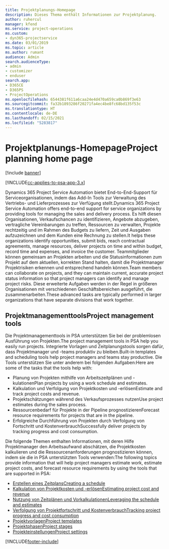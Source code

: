 ```yaml
---
title: Projektplanungs-Homepage
description: Dieses Thema enthält Informationen zur Projektplanung.
author: ruhercul
manager: kfend
ms.service: project-operations
ms.custom:
- dyn365-projectservice
ms.date: 03/01/2019
ms.topic: article
ms.author: rumant
audience: Admin
search.audienceType:
- admin
- customizer
- enduser
search.app:
- D365CE
- D365PS
- ProjectOperations
ms.openlocfilehash: 6544381f611a6caa24e4d470a659ca0b869f3e63
ms.sourcegitcommit: fa32b1893286f20271fa4ec4be8fc68bd135f53c
ms.translationtype: HT
ms.contentlocale: de-DE
ms.lasthandoff: 02/15/2021
ms.locfileid: "5283817"
---
```

# <a name="project-planning-home-page"></a><span data-ttu-id="c96f8-103">Projektplanungs-Homepage</span><span class="sxs-lookup"><span data-stu-id="c96f8-103">Project planning home page</span></span>

[!include [banner](../includes/psa-now-project-operations.md)]

[!INCLUDE[cc-applies-to-psa-app-3.x](../includes/cc-applies-to-psa-app-3x.md)]

<span data-ttu-id="c96f8-104">Dynamics 365 Project Service Automation bietet End-to-End-Support für Serviceorganisationen, indem das Add-In Tools zur Verwaltung des Vertriebs- und Lieferprozesses zur Verfügung stellt.</span><span class="sxs-lookup"><span data-stu-id="c96f8-104">Dynamics 365 Project Service Automation offers end-to-end support for service organizations by providing tools for managing the sales and delivery process.</span></span> <span data-ttu-id="c96f8-105">Es hilft diesen Organisationen, Verkaufschancen zu identifizieren, Angebote abzugeben, vertragliche Vereinbarungen zu treffen, Ressourcen zu verwalten, Projekte rechtzeitig und im Rahmen des Budgets zu liefern, Zeit und Ausgaben aufzuzeichnen und dem Kunden eine Rechnung zu stellen.</span><span class="sxs-lookup"><span data-stu-id="c96f8-105">It helps these organizations identify opportunities, submit bids, reach contractual agreements, manage resources, deliver projects on time and within budget, record time and expenses, and invoice the customer.</span></span> <span data-ttu-id="c96f8-106">Teammitglieder können gemeinsam an Projekten arbeiten und die Statusinformationen zum Projekt auf dem aktuellen, korrekten Stand halten, damit die Projektmanager Projektrisiken erkennen und entsprechend handeln können.</span><span class="sxs-lookup"><span data-stu-id="c96f8-106">Team members can collaborate on projects, and they can maintain current, accurate project status information so that project managers can identify and manage project risks.</span></span> <span data-ttu-id="c96f8-107">Diese erweiterte Aufgaben werden in der Regel in größeren Organisationen mit verschiedenen Geschäftsbereichen ausgeführt, die zusammenarbeiten.</span><span class="sxs-lookup"><span data-stu-id="c96f8-107">These advanced tasks are typically performed in larger organizations that have separate divisions that work together.</span></span>

## <a name="project-management-tools"></a><span data-ttu-id="c96f8-108">Projektmanagementtools</span><span class="sxs-lookup"><span data-stu-id="c96f8-108">Project management tools</span></span>

<span data-ttu-id="c96f8-109">Die Projektmanagementtools in PSA unterstützen Sie bei der problemlosen Ausführung von Projekten.</span><span class="sxs-lookup"><span data-stu-id="c96f8-109">The project management tools in PSA help you easily run projects.</span></span> <span data-ttu-id="c96f8-110">Integrierte Vorlagen und Zeitplanungstools sorgen dafür, dass Projektmanager und -teams produktiv zu bleiben.</span><span class="sxs-lookup"><span data-stu-id="c96f8-110">Built-in templates and scheduling tools help project managers and teams stay productive.</span></span> <span data-ttu-id="c96f8-111">Die Tools unterstützen Sie unter anderem bei folgenden Aufgaben:</span><span class="sxs-lookup"><span data-stu-id="c96f8-111">Here are some of the tasks that the tools help with:</span></span>

- <span data-ttu-id="c96f8-112">Planung von Projekten mithilfe von Arbeitszeitplänen und -kulationen</span><span class="sxs-lookup"><span data-stu-id="c96f8-112">Plan projects by using a work schedule and estimates.</span></span>
- <span data-ttu-id="c96f8-113">Kalkulation und Verfolgung von Projektkosten und -erlösen</span><span class="sxs-lookup"><span data-stu-id="c96f8-113">Estimate and track project costs and revenue.</span></span>
- <span data-ttu-id="c96f8-114">Projektschätzungen während des Verkaufsprozesses nutzen</span><span class="sxs-lookup"><span data-stu-id="c96f8-114">Use project estimates during the sales process.</span></span>
- <span data-ttu-id="c96f8-115">Ressourcenbedarf für Projekte in der Pipeline prognostizieren</span><span class="sxs-lookup"><span data-stu-id="c96f8-115">Forecast resource requirements for projects that are in the pipeline.</span></span>
- <span data-ttu-id="c96f8-116">Erfolgreiche Durchführung von Projekten durch Verfolgung von Fortschritt und Kostenverbrauch</span><span class="sxs-lookup"><span data-stu-id="c96f8-116">Successfully deliver projects by tracking progress and cost consumption.</span></span>

<span data-ttu-id="c96f8-117">Die folgende Themen enthalten Informationen, mit deren Hilfe Projektmanager den Arbeitsaufwand abschätzen, die Projektkosten kalkulieren und die Ressourcenanforderungen prognostizieren können, indem sie die in PSA unterstützten Tools verwenden:</span><span class="sxs-lookup"><span data-stu-id="c96f8-117">The following topics provide information that will help project managers estimate work, estimate project costs, and forecast resource requirements by using the tools that are supported in PSA:</span></span>

- [<span data-ttu-id="c96f8-118">Erstellen eines Zeitplans</span><span class="sxs-lookup"><span data-stu-id="c96f8-118">Creating a schedule</span></span>](project-creating.md)
- [<span data-ttu-id="c96f8-119">Kalkulation von Projektkosten und -erlösen</span><span class="sxs-lookup"><span data-stu-id="c96f8-119">Estimating project cost and revenue</span></span>](project-estimating.md)
- [<span data-ttu-id="c96f8-120">Nutzung von Zeitplänen und Vorkalkulationen</span><span class="sxs-lookup"><span data-stu-id="c96f8-120">Leveraging the schedule and estimates</span></span>](project-leveraging.md)
- [<span data-ttu-id="c96f8-121">Verfolgung von Projektfortschritt und Kostenverbrauch</span><span class="sxs-lookup"><span data-stu-id="c96f8-121">Tracking project progress and cost consumption</span></span>](project-tracking.md)
- [<span data-ttu-id="c96f8-122">Projektvorlagen</span><span class="sxs-lookup"><span data-stu-id="c96f8-122">Project templates</span></span>](project-templates.md)
- [<span data-ttu-id="c96f8-123">Projektphasen</span><span class="sxs-lookup"><span data-stu-id="c96f8-123">Project stages</span></span>](project-stages.md)
- [<span data-ttu-id="c96f8-124">Projekteinstellungen</span><span class="sxs-lookup"><span data-stu-id="c96f8-124">Project settings</span></span>](project-settings.md)


[!INCLUDE[footer-include](../includes/footer-banner.md)]